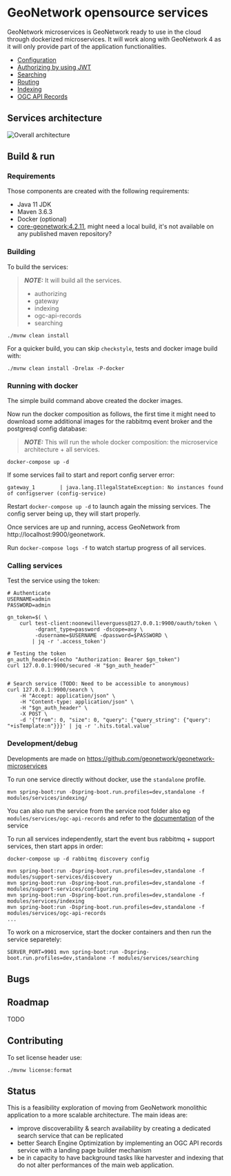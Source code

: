 # GeoNetwork opensource services

GeoNetwork microservices is GeoNetwork ready to use in the cloud through dockerized microservices. It will work along with GeoNetwork 4 as it will only provide part of the application functionalities.

* [Configuration](modules/support-services/configuring/README.md)
* [Authorizing by using JWT](modules/services/authorizing/README.md)
* [Searching](modules/services/authorizing/README.md)
* [Routing](modules/services/routing/README.md)
* [Indexing](modules/services/indexing/README.md)
* [OGC API Records](modules/services/ogc-api-records/README.md)

## Services architecture

![Overall architecture](doc/img/gnmicroservices.svg)

## Build & run

### Requirements
Those components are created with the following requirements:
* Java 11 JDK
* Maven 3.6.3
* Docker (optional)
* [core-geonetwork:4.2.11](https://github.com/geonetwork/core-geonetwork/releases/tag/4.2.11), might need a local build, it's not available on any published maven repository?

### Building
To build the services:
> **_NOTE:_**  It will build all the services.
> - authorizing
> - gateway
> - indexing
> - ogc-api-records
> - searching

```shell script
./mvnw clean install
```

For a quicker build, you can skip `checkstyle`, tests and docker image build with:

```shell script
./mvnw clean install -Drelax -P-docker
```

### Running with docker
The simple build command above created the docker images.

Now run the docker composition as follows, the first time it might need to download some additional images for the rabbitmq event broker and the postgresql config database:

> **_NOTE:_**  This will run the whole docker composition:
> the microservice architecture + all services.

```shell script
docker-compose up -d
```

If some services fail to start and report config server error:
```
gateway_1        | java.lang.IllegalStateException: No instances found of configserver (config-service)
```

Restart `docker-compose up -d` to launch again the missing services. The config server being up, they will start properly.


Once services are up and running, access GeoNetwork from http://localhost:9900/geonetwork.

Run `docker-compose logs -f` to watch startup progress of all services.

### Calling services

Test the service using the token:

```shell script
# Authenticate
USERNAME=admin
PASSWORD=admin

gn_token=$( \
    curl test-client:noonewilleverguess@127.0.0.1:9900/oauth/token \
         -dgrant_type=password -dscope=any \
         -dusername=$USERNAME -dpassword=$PASSWORD \
        | jq -r '.access_token')

# Testing the token
gn_auth_header=$(echo "Authorization: Bearer $gn_token")
curl 127.0.0.1:9900/secured -H "$gn_auth_header"


# Search service (TODO: Need to be accessible to anonymous)
curl 127.0.0.1:9900/search \
    -H "Accept: application/json" \
    -H "Content-type: application/json" \
    -H "$gn_auth_header" \
    -X POST \
    -d '{"from": 0, "size": 0, "query": {"query_string": {"query": "+isTemplate:n"}}}' | jq -r '.hits.total.value'
```

### Development/debug

Developments are made on https://github.com/geonetwork/geonetwork-microservices

To run one service directly without docker, use the `standalone` profile.

```shell script
mvn spring-boot:run -Dspring-boot.run.profiles=dev,standalone -f modules/services/indexing/
```
You can also run the service from the service root folder also eg `modules/services/ogc-api-records` and refer to the [documentation](https://github.com/geonetwork/geonetwork-microservices/tree/main/modules/services/ogc-api-records#run-the-service-as-a-standalone-spring-boot-app) of the service 

To run all services independently, start the event bus rabbitmq + support services, then start apps in order:
```shell script
docker-compose up -d rabbitmq discovery config

mvn spring-boot:run -Dspring-boot.run.profiles=dev,standalone -f modules/support-services/discovery
mvn spring-boot:run -Dspring-boot.run.profiles=dev,standalone -f modules/support-services/configuring
mvn spring-boot:run -Dspring-boot.run.profiles=dev,standalone -f modules/services/indexing
mvn spring-boot:run -Dspring-boot.run.profiles=dev,standalone -f modules/services/ogc-api-records
...
```

To work on a microservice, start the docker containers and then run the service separetely:
```shell script
SERVER_PORT=9901 mvn spring-boot:run -Dspring-boot.run.profiles=dev,standalone -f modules/services/searching
```


## Bugs

## Roadmap

TODO

## Contributing

To set license header use:

```shell script
./mvnw license:format
```


## Status

This is a feasibility exploration of moving from GeoNetwork monolithic application to a more scalable architecture. The main ideas are:
* improve discoverability & search availability by creating a dedicated search service that can be replicated
* better Search Engine Optimization by implementing an OGC API records service with a landing page builder mechanism
* be in capacity to have background tasks like harvester and indexing that do not alter performances of the main web application.

